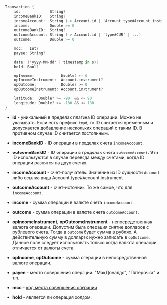 ```Swift
Transaction {
    id:             String?
    incomeBankID:   String?
    incomeAccount:  String (-> Account.id | 'Account.type#Account.instrument' | 'cash#RUB' | 'deposit#$' | ...)
    income:         Double >= 0
    outcomeBankID:  String?
    outcomeAccount: String (-> Account.id | 'type#CUR' | ...)
    outcome:        Double >= 0

    mcc:   Int?
    payee: String?

    date: ('yyyy-MM-dd' | timestamp in s)?
    hold: Bool?

    opIncome:            Double? >= 0
    opIncomeInstrument:  Account.instrument?
    opOutcome:           Double? >= 0
    opOutcomeInstrument: Account.instrument?

    latitude:  Double? >= -90  && <= 90
    longitude: Double? >= -180 && <= 180
}
```

-   **id** - уникальный в пределах плагина ID операции. Можно не указывать.
    Если есть префикс `tmp#`, то ID считается временным и допускается
    добавление нескольких операций с таким ID. В противном случае ID считается
    постоянным.

-   **incomeBankID** - ID операции в пределах счета `incomeAccount`.

-   **outcomeBankID** - ID операции в пределах счета `outcomeAccount`. Эти ID
    используются в случае перевода между счетами, когда ID операции разнятся на
    двух счетах.

-   **incomeAccount** - счет-получатель. Значение из ID сущности `Account` либо
    ссылка вида Account.type#Account.instrument

-   **outcomeAccount** - счет-источник. То же самое, что для `incomeAccount`.

-   **income** - сумма операции в валюте счета `incomeAccount`.

-   **outcome** - сумма операции в валюте счета `outcomeAccount`.

-   **opIncomeInstrument**, **opOutcomeInstrument** - непосредственная валюта
    операции. Допустим была операция снятие долларов с рублевого счета. Тогда в
    `outcome` будет сумма в рублях. А действительную сумму в долларах нужно
    записать в `opOutcome`. Данное поле следует использовать только когда
    валюта операции отличается от валюты счета.

-   **opIncome**, **opOutcome** - сумма операции в непосредственной валюте
    операции.

-   **payee** - место совершения операции. "МакДоналдс", "Пятерочка" и т.п.

-   **mcc** - [код места совершения операции](https://ru.wikipedia.org/wiki/Merchant_Category_Code)

-   **hold** - является ли операция холдом.
